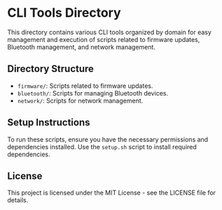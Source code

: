 # CLI Tools Directory

This directory contains various CLI tools organized by domain for easy management and execution of scripts related to firmware updates, Bluetooth management, and network management.

## Directory Structure

- `firmware/`: Scripts related to firmware updates.
- `bluetooth/`: Scripts for managing Bluetooth devices.
- `network/`: Scripts for network management.

## Setup Instructions

To run these scripts, ensure you have the necessary permissions and dependencies installed. Use the `setup.sh` script to install required dependencies.

## License

This project is licensed under the MIT License - see the LICENSE file for details.
